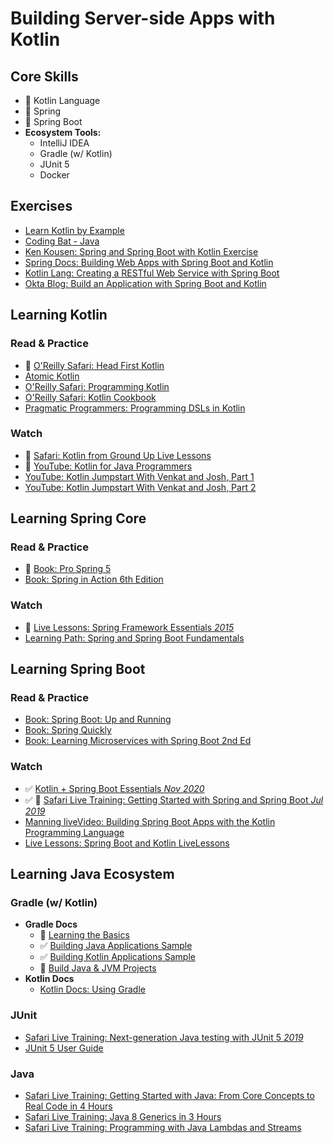 # Building Server-side Apps with Kotlin

## Core Skills
- 🚧 Kotlin Language
- 🚧 Spring
- 🚧 Spring Boot
- **Ecosystem Tools:**
  - IntelliJ IDEA
  - Gradle (w/ Kotlin)
  - JUnit 5
  - Docker

## Exercises
- [Learn Kotlin by Example](https://play.kotlinlang.org/byExample/overview)
- [Coding Bat - Java](https://codingbat.com/java)
- [Ken Kousen: Spring and Spring Boot with Kotlin Exercise](http://www.kousenit.com/springbootkotlin/)
- [Spring Docs: Building Web Apps with Spring Boot and Kotlin](https://spring.io/guides/tutorials/spring-boot-kotlin/)
- [Kotlin Lang: Creating a RESTful Web Service with Spring Boot](https://kotlinlang.org/docs/tutorials/spring-boot-restful.html)
- [Okta Blog: Build an Application with Spring Boot and Kotlin](https://developer.okta.com/blog/2019/09/17/build-a-spring-boot-kotlin-app)

## Learning Kotlin

### Read & Practice
- 🚧 [O'Reilly Safari: Head First Kotlin](https://learning.oreilly.com/library/view/head-first-kotlin/9781491996683/)
- [Atomic Kotlin](https://www.atomickotlin.com/atomickotlin/)
- [O'Reilly Safari: Programming Kotlin](https://learning.oreilly.com/library/view/programming-kotlin/9781680507287/f_0004.xhtml)
- [O'Reilly Safari: Kotlin Cookbook](https://learning.oreilly.com/library/view/kotlin-cookbook/9781492046660/)
- [Pragmatic Programmers: Programming DSLs in Kotlin](https://pragprog.com/titles/vsdsl/programming-dsls-in-kotlin/)

### Watch
- 🚧 [Safari: Kotlin from Ground Up Live Lessons](https://learning.oreilly.com/videos/kotlin-from-the/9780135263631/)
- 🚧 [YouTube: Kotlin for Java Programmers](https://www.youtube.com/watch?v=fsNhjYgXxlg)
- [YouTube: Kotlin Jumpstart With Venkat and Josh, Part 1](https://vimeo.com/334594419)
- [YouTube: Kotlin Jumpstart With Venkat and Josh, Part 2](https://vimeo.com/334638403)

## Learning Spring Core

### Read & Practice
- 🚧 [Book: Pro Spring 5](https://learning.oreilly.com/library/view/pro-spring-5/9781484228081/A315511_5_En_1_Chapter.html)
- [Book: Spring in Action 6th Edition](https://livebook.manning.com/book/spring-in-action-sixth-edition?origin=dashboard)

### Watch
- 🚧 [Live Lessons: Spring Framework Essentials *2015*](https://learning.oreilly.com/videos/spring-framework-essentials/9781491942680)
- [Learning Path: Spring and Spring Boot Fundamentals](https://learning.oreilly.com/learning-paths/learning-path-spring/9781492055334/)

## Learning Spring Boot

### Read & Practice
- [Book: Spring Boot: Up and Running](https://learning.oreilly.com/library/view/spring-boot-up/9781492076971/)
- [Book: Spring Quickly](https://www.manning.com/books/spring-quickly?query=spring)
- [Book: Learning Microservices with Spring Boot 2nd Ed](https://github.com/Apress/learn-microservices-spring-boot-2e)

### Watch
- ✅ [Kotlin + Spring Boot Essentials *Nov 2020*](https://learning.oreilly.com/live-training/courses/kotlin-spring-boot-essentials/0636920463443/)
- ✅ 🚧 [Safari Live Training: Getting Started with Spring and Spring Boot *Jul 2019*](https://learning.oreilly.com/live-training/courses/getting-started-with-spring-and-spring-boot/0636920277156/)
- [Manning liveVideo: Building Spring Boot Apps with the Kotlin Programming Language](https://livevideo.manning.com/module/81_1_1/building-spring-boot-applications-with-the-kotlin-programming-language/introduction/introduction?)
- [Live Lessons: Spring Boot and Kotlin LiveLessons](https://learning.oreilly.com/videos/spring-boot-and/9780136836377/)

## Learning Java Ecosystem

### Gradle (w/ Kotlin)
- **Gradle Docs**
  - 🚧 [Learning the Basics](https://docs.gradle.org/current/userguide/tutorial_using_tasks.html)
  - ✅ [Building Java Applications Sample](https://docs.gradle.org/current/samples/sample_building_java_applications.html)
  - ✅ [Building Kotlin Applications Sample](https://docs.gradle.org/current/samples/sample_building_kotlin_applications.html)
  - 🚧 [Build Java & JVM Projects](https://docs.gradle.org/6.7.1/userguide/building_java_projects.html)
- **Kotlin Docs**
  - [Kotlin Docs: Using Gradle](https://kotlinlang.org/docs/reference/using-gradle.html)


### JUnit
- [Safari Live Training: Next-generation Java testing with JUnit 5 *2019*](https://learning.oreilly.com/live-training/courses/next-generation-java-testing-with-junit-5/0636920277316/)
- [JUnit 5 User Guide](https://junit.org/junit5/docs/current/user-guide/#writing-tests)

### Java
- [Safari Live Training: Getting Started with Java: From Core Concepts to Real Code in 4 Hours](https://learning.oreilly.com/live-training/courses/getting-started-with-java-from-core-concepts-to-real-code-in-4-hours/0636920318637/)
- [Safari Live Training: Java 8 Generics in 3 Hours](https://learning.oreilly.com/live-training/courses/java-8-generics-in-3-hours/0636920306481/)
- [Safari Live Training: Programming with Java Lambdas and Streams](https://learning.oreilly.com/live-training/courses/programming-with-java-lambdas-and-streams/0636920335337/)



